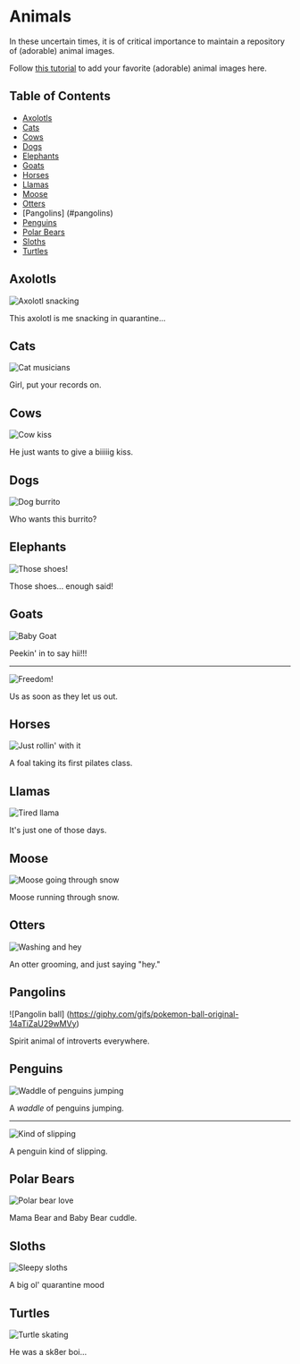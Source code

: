# Animals

In these uncertain times, it is of critical importance to maintain a repository of (adorable) animal images.

Follow [this tutorial](../Tutorials/Animals.md) to add your favorite (adorable) animal images here.

## Table of Contents

- [Axolotls](#axolotls)
- [Cats](#cats)
- [Cows](#cows)
- [Dogs](#dogs)
- [Elephants](#elephants)
- [Goats](#goats)
- [Horses](#horses)
- [Llamas](#llamas)
- [Moose](#moose)
- [Otters](#otters)
- [Pangolins] (#pangolins)
- [Penguins](#penguins)
- [Polar Bears](#polar-bears)
- [Sloths](#sloths)
- [Turtles](#turtles)



## Axolotls

![Axolotl snacking](https://media.giphy.com/media/4YWu31EsM1ToJnAzqc/giphy.gif)

This axolotl is me snacking in quarantine...

## Cats

![Cat musicians](https://media.giphy.com/media/t7MWRoExDRF72/giphy.gif)

Girl, put your records on.

## Cows

![Cow kiss](https://media.giphy.com/media/kdicjggNCgM10dtqvO/giphy.gif) 

He just wants to give a biiiiig kiss.

## Dogs

![Dog burrito](https://media.giphy.com/media/101kC6OJncUhi0/giphy.gif)

Who wants this burrito?

## Elephants

![Those shoes!](https://media.giphy.com/media/SWKyABQ08mbXW/giphy.gif)

Those shoes... enough said!

## Goats

![Baby Goat](https://media.giphy.com/media/Lqmp9tVPIvtyyKQneQ/giphy.gif)

Peekin' in to say hii!!!

---

![Freedom!](https://media.giphy.com/media/Wowj1abwRkpSo/giphy.gif)

Us as soon as they let us out.

## Horses

![Just rollin' with it](https://data.whicdn.com/images/239453188/original.gif)

A foal taking its first pilates class.

## Llamas

![Tired llama](https://thumbs.gfycat.com/CoordinatedInnocentKudu-small.gif)

It's just one of those days.

## Moose

![Moose going through snow](https://media.giphy.com/media/OK5bgtzJ5u2Fa/giphy.gif)

Moose running through snow.

## Otters

![Washing and hey](https://media.giphy.com/media/73v1HppfeWkEg/giphy.gif)

An otter grooming, and just saying "hey." 

## Pangolins

![Pangolin ball] (https://giphy.com/gifs/pokemon-ball-original-14aTiZaU29wMVy)

Spirit animal of introverts everywhere.

## Penguins

![Waddle of penguins jumping](https://media.giphy.com/media/aYTf2pXrF8Sgo/giphy.gif)

A _waddle_ of penguins jumping.

---

![Kind of slipping](https://media.giphy.com/media/DqY8dWBiMus24/giphy.gif)

A penguin kind of slipping.

## Polar Bears

![Polar bear love](https://media.giphy.com/media/rwqtumawean2o/giphy.gif) 

Mama Bear and Baby Bear cuddle.

## Sloths

![Sleepy sloths](https://www.pbh2.com/wordpress/wp-content/uploads/2012/10/funniest-animal-gifs-sloth-chilling.gif)

A big ol' quarantine mood

## Turtles

![Turtle skating](https://media.giphy.com/media/HuVCpmfKheI2Q/giphy.gif)

He was a sk8er boi...


